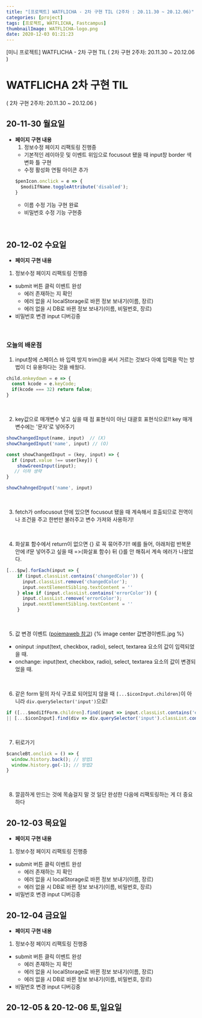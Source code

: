 ```yaml
---
title: "[프로젝트] WATFLICHA - 2차 구현 TIL (2주차 : 20.11.30 ~ 20.12.06)"
categories: [project]
tags: [프로젝트, WATFLICHA, Fastcampus]
thumbnailImage: WATFLICHA-logo.png
date: 2020-12-03 01:21:23
---
```


<!-- more -->
[미니 프로젝트] WATFLICHA - 2차 구현 TIL
( 2차 구현 2주차: 20.11.30 ~ 20.12.06 )
<!-- excerpt -->

# WATFLICHA 2차 구현 TIL
( 2차 구현 2주차: 20.11.30 ~ 20.12.06 )


## 20-11-30 월요일

- **페이지 구현 내용**
  1. 정보수정 페이지 리팩토링 진행중
  - 기본적인 레이아웃 및 이벤트 위임으로 focusout 됐을 때 input창 border 색 변화 틀 구현
  - 수정 활성화 연필 아이콘 추가
  ```js
  $penIcon.onclick = e => {
    $modiIfName.toggleAttribute('disabled');
  }
  ```
  - 이름 수정 기능 구현 완료
  - 비밀번호 수정 기능 구현중

<Br>

## 20-12-02 수요일

 - **페이지 구현 내용**
  1. 정보수정 페이지 리팩토링 진행중
  - submit 버튼 클릭 이벤트 완성
    - 에러 존재하는 지 확인
    - 에러 없을 시 localStorage로 바뀐 정보 보내기(이름, 장르)
    - 에러 없을 시 DB로 바뀐 정보 보내기(이름, 비밀번호, 장르)
  - 비밀번호 변경 input 디버깅중

<br>

### **오늘의 배운점**


1. input창에 스페이스 바 입력 방지
  trim()을 써서 거르는 것보다 아예 입력을 막는 방법이 더 유용하다는 것을 배웠다.
  ```js
  child.onkeydown = e => {
    const kcode = e.keyCode;
    if(kcode === 32) return false;
  }
  ```

<br>

  2. key값으로 매개변수 넣고 싶을 때 점 표현식이 아닌 대괄호 표현식으로!!
  key 매개변수에는 '문자'로 넣어주기
  ```js
  showChangedInput(name, input)  // (X)
  showChangedInput('name', input) // (O)

  const showChangedInput = (key, input) => {
    if (input.value !== user[key]) {
      showGreenInput(input);
     // 이하 생략
  }

  showChahngedInput('name', input)
  ```

<br>

  3. fetch가 onfocusout 안에 있으면 focusout 됐을 때 계속해서 호출되므로 전역이나 조건을 주고 한번만 불러주고 변수 가져와 사용하기!

<br>

  4. 화살표 함수에서 return이 없으면 {} 로 꼭 묶어주기!!
  예를 들어, 아래처럼 반복문 안에 if문 넣어주고 싶을 때 =>(화살표 함수) 뒤 {}를 안 해줘서 계속 에러가 나왔었다.
  ```js
  [...$pw].forEach(input => {
      if (input.classList.contains('changedColor')) {
        input.classList.remove('changedColor');
        input.nextElementSibling.textContent = ''
      } else if (input.classList.contains('errorColor')) {
        input.classList.remove('errorColor');
        input.nextElementSibling.textContent = ''
      }
  ```

<br>

  5. 값 변경 이벤트 ([poiemaweb 참고](https://poiemaweb.com/fastcampus/event#25-%EA%B0%92-%EB%B3%80%EA%B2%BD-%EC%9D%B4%EB%B2%A4%ED%8A%B8))
  {% image center 값변경이벤트.jpg %}

  - oninput :input(text, checkbox, radio), select, textarea 요소의 값이 입력되었을 때.
  - onchange: input(text, checkbox, radio), select, textarea 요소의 값이 변경되었을 때.

<br>

  6. 같은 form 밑의 자식 구조로 되어있지 않을 때
  `[...$iconInput.children]`이 아니라 `div.querySelector('input')`으로! 
  ```js
  if ([...$modiIfForm.children].find(input => input.classList.contains('errorColor')) 
  || [...$iconInput].find(div => div.querySelector('input').classList.contains('errorColor'))
  ```
  
<br>

  7. 뒤로가기
  
  ```js
  $cancleBt.onclick = () => {
    window.history.back(); // 방법1
    window.history.go(-1); // 방법2
  }
  ```

<br>

  8. 깔끔하게 만드는 것에 목숨걸지 말 것
일단 완성한 다음에 리팩토링하는 게 더 중요하다


## 20-12-03 목요일

 - **페이지 구현 내용**
  1. 정보수정 페이지 리팩토링 진행중
  - submit 버튼 클릭 이벤트 완성
    - 에러 존재하는 지 확인
    - 에러 없을 시 localStorage로 바뀐 정보 보내기(이름, 장르)
    - 에러 없을 시 DB로 바뀐 정보 보내기(이름, 비밀번호, 장르)
  - 비밀번호 변경 input 디버깅중

## 20-12-04 금요일

 - **페이지 구현 내용**
  1. 정보수정 페이지 리팩토링 진행중
  - submit 버튼 클릭 이벤트 완성
    - 에러 존재하는 지 확인
    - 에러 없을 시 localStorage로 바뀐 정보 보내기(이름, 장르)
    - 에러 없을 시 DB로 바뀐 정보 보내기(이름, 비밀번호, 장르)
  - 비밀번호 변경 input 디버깅중
  
## 20-12-05 & 20-12-06 토,일요일